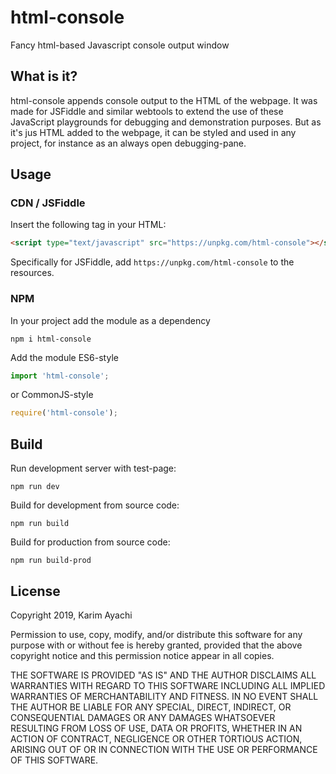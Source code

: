 # html-console
Fancy html-based Javascript console output window

## What is it?
html-console appends console output to the HTML of the webpage. It was made for JSFiddle and similar webtools to extend the use of these JavaScript playgrounds for debugging and demonstration purposes. But as it's jus HTML added to the webpage, it can be styled and used in any project, for instance as an always open debugging-pane.

## Usage

### CDN / JSFiddle
Insert the following tag in your HTML:

```html
<script type="text/javascript" src="https://unpkg.com/html-console"></script>
```

Specifically for JSFiddle, add `https://unpkg.com/html-console` to the resources.

### NPM

In your project add the module as a dependency
```shell
npm i html-console
```

Add the module ES6-style
```typescript
import 'html-console';
```
or CommonJS-style
```javascript
require('html-console');
```

## Build
Run development server with test-page:
```shell
npm run dev
```

Build for development from source code:
```shell
npm run build
```

Build for production from source code:
```shell
npm run build-prod
```

## License
Copyright 2019, Karim Ayachi

Permission to use, copy, modify, and/or distribute this software for any purpose with or without fee is hereby granted, provided that the above copyright notice and this permission notice appear in all copies.

THE SOFTWARE IS PROVIDED "AS IS" AND THE AUTHOR DISCLAIMS ALL WARRANTIES WITH REGARD TO THIS SOFTWARE INCLUDING ALL IMPLIED WARRANTIES OF MERCHANTABILITY AND FITNESS. IN NO EVENT SHALL THE AUTHOR BE LIABLE FOR ANY SPECIAL, DIRECT, INDIRECT, OR CONSEQUENTIAL DAMAGES OR ANY DAMAGES WHATSOEVER RESULTING FROM LOSS OF USE, DATA OR PROFITS, WHETHER IN AN ACTION OF CONTRACT, NEGLIGENCE OR OTHER TORTIOUS ACTION, ARISING OUT OF OR IN CONNECTION WITH THE USE OR PERFORMANCE OF THIS SOFTWARE.
